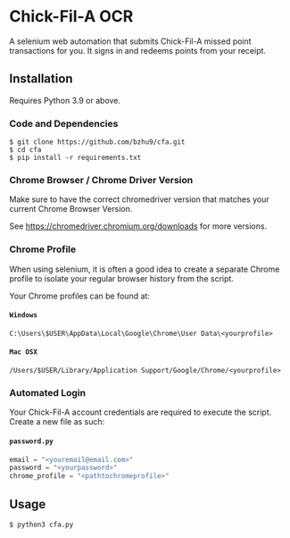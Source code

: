 # Chick-Fil-A OCR
A selenium web automation that submits Chick-Fil-A missed point transactions for you. It signs in and redeems points from your receipt.

## Installation
Requires Python 3.9 or above.

### Code and Dependencies
```console
$ git clone https://github.com/bzhu9/cfa.git
$ cd cfa
$ pip install -r requirements.txt
```

### Chrome Browser / Chrome Driver Version
Make sure to have the correct chromedriver version that matches your current Chrome Browser Version.

See https://chromedriver.chromium.org/downloads for more versions.

### Chrome Profile
When using selenium, it is often a good idea to create a separate Chrome profile to isolate your regular browser history from the script.

Your Chrome profiles can be found at:<br>
#### **`Windows`**
```
C:\Users\$USER\AppData\Local\Google\Chrome\User Data\<yourprofile>
```

#### **`Mac OSX`**
```
/Users/$USER/Library/Application Support/Google/Chrome/<yourprofile>
```

### Automated Login
Your Chick-Fil-A account credentials are required to execute the script. Create a new file as such:
#### **`password.py`**
```python
email = "<youremail@email.com>"
password = "<yourpassword>"
chrome_profile = "<pathtochromeprofile>"
```

## Usage
```console
$ python3 cfa.py
```
